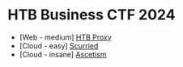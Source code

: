 # HTB Business CTF 2024

- [Web - medium] [HTB Proxy](./web_htb_proxy.md)
- [Cloud - easy] [Scurried](./cloud_scurried.md)
- [Cloud - insane] [Ascetism](./cloud_ascetism.md)
